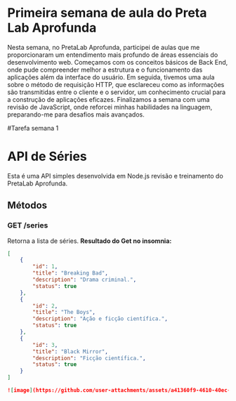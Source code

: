 # Primeira semana de aula do Preta Lab Aprofunda
Nesta semana, no PretaLab Aprofunda, participei de aulas que me proporcionaram um entendimento mais profundo de áreas essenciais do desenvolvimento web. Começamos com os conceitos básicos de Back End, onde pude compreender melhor a estrutura e o funcionamento das aplicações além da interface do usuário. Em seguida, tivemos uma aula sobre o método de requisição HTTP, que esclareceu como as informações são transmitidas entre o cliente e o servidor, um conhecimento crucial para a construção de aplicações eficazes. Finalizamos a semana com uma revisão de JavaScript, onde reforcei minhas habilidades na linguagem, preparando-me para desafios mais avançados.


#Tarefa semana 1 

# API de Séries

Esta é uma API simples desenvolvida em Node.js revisão e treinamento do PretaLab Aprofunda. 

## Métodos

### GET /series
Retorna a lista de séries.
**Resultado do Get no insomnia:**

```json
[
    {
        "id": 1,
        "title": "Breaking Bad",
        "description": "Drama criminal.",
        "status": true
    },
    {
        "id": 2,
        "title": "The Boys",
        "description": "Ação e ficção científica.",
        "status": true
    },
    {
        "id": 3,
        "title": "Black Mirror",
        "description": "Ficção científica.",
        "status": true
    }
]

![image](https://github.com/user-attachments/assets/a41360f9-4610-40ec-9080-3380fd832f60)






